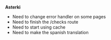 **Asterki**
-   Need to change error handler on some pages
-   Need to finish the /checks route
-   Need to start using cache
-   Need to make the spanish translation
